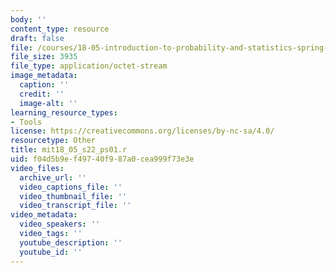 ```yaml
---
body: ''
content_type: resource
draft: false
file: /courses/18-05-introduction-to-probability-and-statistics-spring-2022/mit18_05_s22_ps01.r
file_size: 3935
file_type: application/octet-stream
image_metadata:
  caption: ''
  credit: ''
  image-alt: ''
learning_resource_types:
- Tools
license: https://creativecommons.org/licenses/by-nc-sa/4.0/
resourcetype: Other
title: mit18_05_s22_ps01.r
uid: f04d5b9e-f497-40f9-87a0-cea999f73e3e
video_files:
  archive_url: ''
  video_captions_file: ''
  video_thumbnail_file: ''
  video_transcript_file: ''
video_metadata:
  video_speakers: ''
  video_tags: ''
  youtube_description: ''
  youtube_id: ''
---
```

